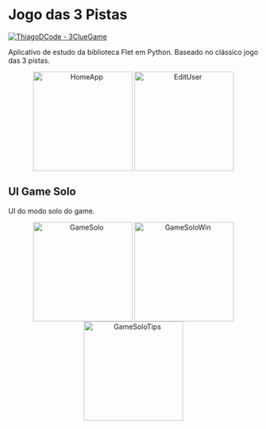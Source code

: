# Jogo das 3 Pistas
[![ThiagoDCode - 3ClueGame](https://img.shields.io/static/v1?label=ThiagoDCode&message=3ClueGame&color=blue&logo=github)](https://github.com/ThiagoDCode/3ClueGame "Ir para o repositório.")

Aplicativo de estudo da biblioteca Flet em Python. Baseado no clássico jogo das 3 pistas. 

<div align="center">
  <img src="https://github.com/user-attachments/assets/a87b6423-2282-47d5-9ac2-f22dde502440" alt="HomeApp" min-width="200px" max-width="200px" width="200px" align="center">
  <img src="https://github.com/user-attachments/assets/ed6fdcf7-9973-4fd4-829b-ba39e91e59a9" alt="EditUser" min-width="200px" max-width="200px" width="200px" align="center">
</div>

<h2>UI Game Solo</h2>
<p align="left">
  UI do modo solo do game.
<br>
<div align="center">
  <img src="https://github.com/user-attachments/assets/12518f79-64c5-41c7-956c-988ee4c0f905" alt="GameSolo" min-width="200px" max-width="200px" width="200px" align="center">
  <img src="https://github.com/user-attachments/assets/fd6befc2-73bc-443f-96a0-e87b65e63979" alt="GameSoloWin" min-width="200px" max-width="200px" width="200px" align="center">
  <img src="https://github.com/user-attachments/assets/ce0cef57-3d23-43a7-8875-fd2248dff59b" alt="GameSoloTips" min-width="200px" max-width="200px" width="200px" align="center">
</div>
